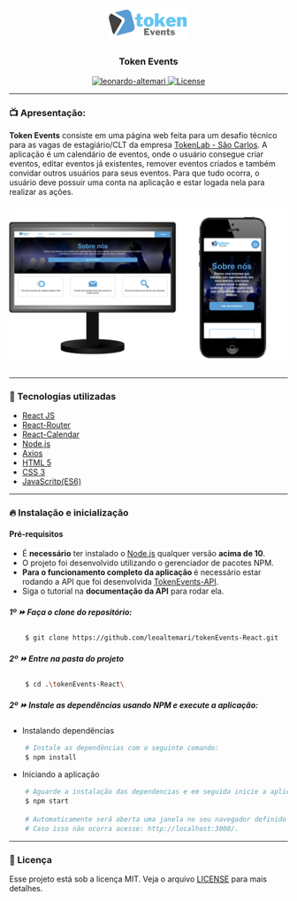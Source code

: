 <h3 align="center">
    <img alt="main_logo" title="#main-logo" width="150px" src="./.github/images/tevents_logo.png">
</h3>

<h3 align="center">Token Events</h3>

<div align="center">

  <a href="https://www.linkedin.com/in/leonardo-altemari-008a8017b/">
    <img alt="leonardo-altemari" src="https://img.shields.io/badge/made%20by-Leonardo%20Altemari-brightgreen" />
  </a>

  <a href="https://github.com/leoaltemari/tokenEvents-React/blob/master/LICENSE">
    <img alt="License" src="https://img.shields.io/badge/license-MIT-brightgreen" />
  </a>

</div>

---

### 📺 Apresentação:

<strong>Token Events</strong> consiste em uma página web feita para um desafio técnico para as vagas de estagiário/CLT da empresa <a href="https://www.tokenlab.com.br/pt/" target="_blank">TokenLab - São Carlos</a>. 
A aplicação é um calendário de eventos, onde o usuário consegue criar eventos, editar eventos já existentes, remover eventos criados e também convidar outros usuários para seus eventos. Para que tudo ocorra, o usuário deve possuir uma conta na aplicação e estar logada nela para realizar as ações.

<h3 align="center">
    <img alt="project_view" title="#project_view" src=".github/images/homepage_view.png">
</h3>

---

### 🚀 Tecnologias utilizadas

-   [React JS](https://pt-br.reactjs.org/)
-   [React-Router](https://reactrouter.com/)
-   [React-Calendar](https://www.npmjs.com/package/react-calendar)
-   [Node.js](https://nodejs.org/en/)
-   [Axios](https://www.npmjs.com/package/axios)
-   [HTML 5](https://developer.mozilla.org/pt-BR/docs/Web/HTML)
-   [CSS 3](https://developer.mozilla.org/pt-BR/docs/Web/CSS)
-   [JavaScritp(ES6)](https://www.javascript.com/)

---

### 🔥 Instalação e inicialização

#### Pré-requisitos

-   É <strong>necessário</strong> ter instalado o [Node.js](https://nodejs.org/en/) qualquer versão <strong>acima de 10</strong>.
-   O projeto foi desenvolvido utilizando o gerenciador de pacotes NPM.
-   <strong>Para o funcionamento completo da aplicação </strong> é necessário estar rodando a API que foi desenvolvida [TokenEvents-API](https://github.com/leoaltemari/tokenEvents-API).
-   Siga o tutorial na <strong>documentação da API</strong> para rodar ela.

##### 1º ⏩ Faça o clone do repositório:

```sh
    $ git clone https://github.com/leoaltemari/tokenEvents-React.git
```

##### 2º ⏩ Entre na pasta do projeto

```sh
    $ cd .\tokenEvents-React\
```

##### 2º ⏩ Instale as dependências usando NPM e execute a aplicação:

-   Instalando dependências

```sh
    # Instale as dependências com o seguinte comando:
    $ npm install
```

-   Iniciando a aplicação

```sh
    # Aguarde a instalação das dependencias e em seguida inicie a aplicação
    $ npm start

    # Automaticamente será aberta uma janela no seu navegador definido como padrão.
    # Caso isso não ocorra acesse: http://localhost:3000/.
```

---

### 🔐 Licença

Esse projeto está sob a licença MIT. Veja o arquivo [LICENSE](LICENSE) para mais detalhes.
